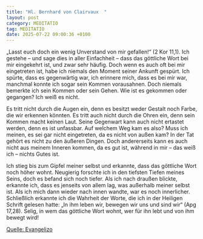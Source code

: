 ```yaml
---
title: "Hl. Bernhard von Clairvaux  "
layout: post
category: MEDITATIO
tag: MEDITATIO
date: 2025-07-22 09:00:36 +0100
---
```

„Lasst euch doch ein wenig Unverstand von mir gefallen!“ (2 Kor 11,1). Ich gestehe – und sage dies in aller Einfachheit – dass das göttliche Wort bei mir eingekehrt ist, und zwar sehr häufig. Doch wenn es auch oft bei mir eingetreten ist, habe ich niemals den Moment seiner Ankunft gespürt.<!--more--> Ich spürte, dass es gegenwärtig war, ich erinnere mich, dass es bei mir war, manchmal konnte ich sogar sein Kommen vorausahnen. Doch niemals bemerkte ich sein Kommen oder sein Gehen. Wie ist es gekommen oder gegangen? Ich weiß es nicht.
 
Es tritt nicht durch die Augen ein, denn es besitzt weder Gestalt noch Farbe, die wir erkennen könnten. Es tritt auch nicht durch die Ohren ein, denn sein Kommen macht keinen Laut. Seine Gegenwart kann auch nicht ertastet werden, denn es ist unfassbar. Auf welchem Weg kam es also? Muss ich meinen, es sei gar nicht eingetreten, da es nicht von außen kam? In der Tat gehört es nicht zu den äußeren Dingen. Doch andererseits kann es auch nicht aus meinem Inneren kommen, da es gut ist, während in mir – das weiß ich – nichts Gutes ist.
 
Ich stieg bis zum Gipfel meiner selbst und erkannte, dass das göttliche Wort noch höher wohnt. Neugierig forschte ich in den tiefsten Tiefen meines Seins, doch es befand sich noch tiefer. Als ich nach draußen blickte, erkannte ich, dass es jenseits von allem lag, was außerhalb meiner selbst ist. Als ich mich dann wieder nach innen wandte, war es noch innerlicher. Schließlich erkannte ich die Wahrheit der Worte, die ich in der Heiligen Schrift gelesen hatte: „In ihm leben wir, bewegen wir uns und sind wir“ (Apg 17,28). Selig, in wem das göttliche Wort wohnt, wer für ihn lebt und von ihm bewegt wird!

[Quelle: Evangelizo](https://evangeliumtagfuertag.org/DE/gospel)